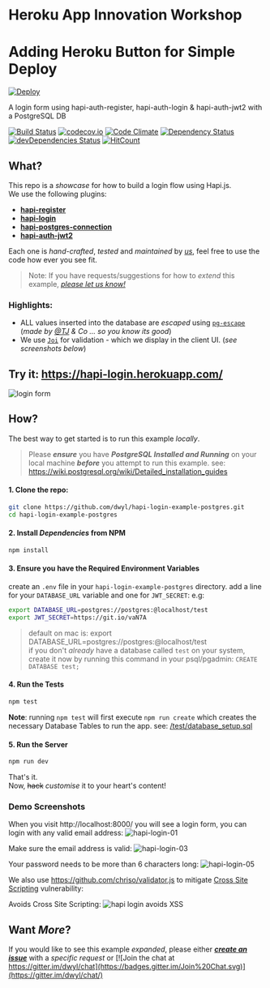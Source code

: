 # Heroku App Innovation Workshop

# Adding Heroku Button for Simple Deploy
<a href="https://heroku.com/deploy">
  <img src="https://www.herokucdn.com/deploy/button.svg" alt="Deploy">
</a>

A login form using hapi-auth-register, hapi-auth-login &amp; hapi-auth-jwt2 with a PostgreSQL DB

[![Build Status](https://travis-ci.org/dwyl/hapi-login-example-postgres.svg?branch=master)](https://travis-ci.org/dwyl/hapi-login-example-postgres)
[![codecov.io](http://codecov.io/github/dwyl/hapi-login-example-postgres/coverage.svg?branch=master)](http://codecov.io/github/dwyl/hapi-login-example-postgres?branch=master)
[![Code Climate](https://codeclimate.com/github/dwyl/hapi-login-example-postgres/badges/gpa.svg)](https://codeclimate.com/github/dwyl/hapi-login-example-postgres)
[![Dependency Status](https://david-dm.org/dwyl/hapi-login-example-postgres.svg)](https://david-dm.org/dwyl/hapi-login-example-postgres)
[![devDependencies Status](https://david-dm.org/dwyl/hapi-login-example-postgres/dev-status.svg)](https://david-dm.org/dwyl/hapi-login-example-postgres?type=dev)
[![HitCount](https://hitt.herokuapp.com/dwyl/hapi-login-example-postgres.svg)](https://github.com/dwyl/hapi-login-example-postgres)

## What?

This repo is a *showcase* for how to build a login flow using Hapi.js.  
We use the following plugins:
+ [**hapi-register**](https://github.com/dwyl/hapi-register)
+ [**hapi-login**](https://github.com/dwyl/hapi-login)
+ [**hapi-postgres-connection**](https://github.com/dwyl/hapi-postgres-connection)
+ [**hapi-auth-jwt2**](https://github.com/dwyl/hapi-auth-jwt2)

Each one is *hand-crafted*, *tested* and *maintained* by [*us*](https://github.com/dwyl),
feel free to use the code how ever you see fit.

> Note: If you have requests/suggestions for how to *extend* this example,
[*please let us know!*](https://github.com/dwyl/hapi-login-example-postgres)

### Highlights:

+ ALL values inserted into the database are *escaped* using
[`pg-escape`](https://github.com/segmentio/pg-escape)
(*made by [@TJ](https://github.com/tj) & Co ... so you know its good*)
+ We use [`Joi`](https://github.com/hapijs/joi) for validation - which
we display in the client UI. (*see screenshots below*)

## Try it: https://hapi-login.herokuapp.com/

![login form](https://cloud.githubusercontent.com/assets/194400/10523082/6e7fab3c-7370-11e5-91e2-639fc725b3e6.png)

## How?

The best way to get started is to run this example *locally*.

> Please ***ensure*** you have ***PostgreSQL Installed and Running*** on your local machine
***before*** you attempt to run this example.
> see: https://wiki.postgresql.org/wiki/Detailed_installation_guides

#### 1. Clone the repo:

```sh
git clone https://github.com/dwyl/hapi-login-example-postgres.git
cd hapi-login-example-postgres
```
#### 2. Install *Dependencies* from NPM

```sh
npm install
```

#### 3. Ensure you have the Required Environment Variables

create an `.env` file in your `hapi-login-example-postgres` directory.
add a line for your `DATABASE_URL` variable and one for `JWT_SECRET`:
e.g:
```sh
export DATABASE_URL=postgres://postgres:@localhost/test
export JWT_SECRET=https://git.io/vaN7A
```
> default on mac is: export DATABASE_URL=postgres://postgres:@localhost/test  
> if you don't *already* have a database called `test` on your system,  
> create it now by running this command in your psql/pgadmin: `CREATE DATABASE test;`

#### 4. Run the Tests

```sh
npm test
```

**Note**: running `npm test` will first execute `npm run create` which creates
the necessary Database Tables to run the app. see:
[/test/database_setup.sql](https://github.com/dwyl/hapi-login-example-postgres/blob/master/test/database_setup.sql)

#### 5. Run the Server

```sh
npm run dev
```

That's it.  
Now, ~~hack~~ *customise* it to your heart's content!

### Demo Screenshots

When you visit http://localhost:8000/ you will see a login form, you can login with any valid email address:
![hapi-login-01](https://cloud.githubusercontent.com/assets/194400/10522464/312648ca-736d-11e5-9f9f-36e39755b186.png)

Make sure the email address is valid:
![hapi-login-03](https://cloud.githubusercontent.com/assets/194400/10522488/47a24568-736d-11e5-8f3b-47a08699b09a.png)

Your password needs to be more than 6 characters long:
![hapi-login-05](https://cloud.githubusercontent.com/assets/194400/10522520/78b44052-736d-11e5-919f-903270075795.png)

We also use https://github.com/chriso/validator.js
to mitigate [Cross Site Scripting](https://en.wikipedia.org/wiki/Cross-site_scripting)
vulnerability:

Avoids Cross Site Scripting:
![hapi login avoids XSS](https://cloud.githubusercontent.com/assets/194400/10522594/db57b45a-736d-11e5-969a-844d186db80b.png)


## Want *More*?

If you would like to see this example *expanded*,
please either [***create an issue***](https://github.com/dwyl/hapi-login-example-postgres/issues)
with a *specific request* or [![Join the chat at https://gitter.im/dwyl/chat](https://badges.gitter.im/Join%20Chat.svg)](https://gitter.im/dwyl/chat/)
